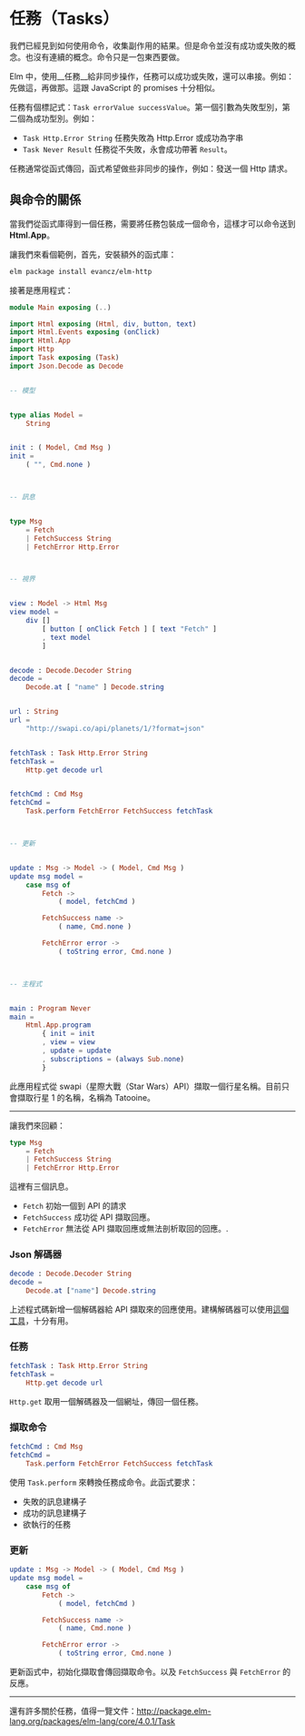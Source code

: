 # 任務（Tasks）

我們已經見到如何使用命令，收集副作用的結果。但是命令並沒有成功或失敗的概念。也沒有連續的概念。命令只是一包東西要做。

Elm 中，使用__任務__給非同步操作，任務可以成功或失敗，還可以串接。例如：先做這，再做那。這跟 JavaScript 的 promises 十分相似。

任務有個標記式：`Task errorValue successValue`。第一個引數為失敗型別，第二個為成功型別。例如：

- `Task Http.Error String` 任務失敗為 Http.Error 或成功為字串
- `Task Never Result` 任務從不失敗，永會成功帶著 `Result`。

任務通常從函式傳回，函式希望做些非同步的操作，例如：發送一個 Http 請求。

## 與命令的關係

當我們從函式庫得到一個任務，需要將任務包裝成一個命令，這樣才可以命令送到 __Html.App__。

讓我們來看個範例，首先，安裝額外的函式庫：

```bash
elm package install evancz/elm-http
```

接著是應用程式：

```elm
module Main exposing (..)

import Html exposing (Html, div, button, text)
import Html.Events exposing (onClick)
import Html.App
import Http
import Task exposing (Task)
import Json.Decode as Decode


-- 模型


type alias Model =
    String


init : ( Model, Cmd Msg )
init =
    ( "", Cmd.none )



-- 訊息


type Msg
    = Fetch
    | FetchSuccess String
    | FetchError Http.Error



-- 視界


view : Model -> Html Msg
view model =
    div []
        [ button [ onClick Fetch ] [ text "Fetch" ]
        , text model
        ]


decode : Decode.Decoder String
decode =
    Decode.at [ "name" ] Decode.string


url : String
url =
    "http://swapi.co/api/planets/1/?format=json"


fetchTask : Task Http.Error String
fetchTask =
    Http.get decode url


fetchCmd : Cmd Msg
fetchCmd =
    Task.perform FetchError FetchSuccess fetchTask



-- 更新


update : Msg -> Model -> ( Model, Cmd Msg )
update msg model =
    case msg of
        Fetch ->
            ( model, fetchCmd )

        FetchSuccess name ->
            ( name, Cmd.none )

        FetchError error ->
            ( toString error, Cmd.none )



-- 主程式


main : Program Never
main =
    Html.App.program
        { init = init
        , view = view
        , update = update
        , subscriptions = (always Sub.none)
        }
```

此應用程式從 swapi（星際大戰（Star Wars）API）擷取一個行星名稱。目前只會擷取行星 1 的名稱，名稱為 Tatooine。

---

讓我們來回顧：

```elm
type Msg
    = Fetch
    | FetchSuccess String
    | FetchError Http.Error
```

這裡有三個訊息。

- `Fetch` 初始一個到 API 的請求
- `FetchSuccess` 成功從 API 擷取回應。
- `FetchError` 無法從 API 擷取回應或無法剖析取回的回應。.

### Json 解碼器

```elm
decode : Decode.Decoder String
decode =
    Decode.at ["name"] Decode.string
```

上述程式碼新增一個解碼器給 API 擷取來的回應使用。建構解碼器可以使用[這個工具](http://noredink.github.io/json-to-elm/)，十分有用。

### 任務

```elm
fetchTask : Task Http.Error String
fetchTask =
    Http.get decode url
```

`Http.get` 取用一個解碼器及一個網址，傳回一個任務。

### 擷取命令

```elm
fetchCmd : Cmd Msg
fetchCmd =
    Task.perform FetchError FetchSuccess fetchTask
```

使用 `Task.perform` 來轉換任務成命令。此函式要求：

- 失敗的訊息建構子
- 成功的訊息建構子
- 欲執行的任務

### 更新

```elm
update : Msg -> Model -> ( Model, Cmd Msg )
update msg model =
    case msg of
        Fetch ->
            ( model, fetchCmd )

        FetchSuccess name ->
            ( name, Cmd.none )

        FetchError error ->
            ( toString error, Cmd.none )
```

更新函式中，初始化擷取會傳回擷取命令。以及 `FetchSuccess` 與 `FetchError` 的反應。

---

還有許多關於任務，值得一覽文件：<http://package.elm-lang.org/packages/elm-lang/core/4.0.1/Task>
